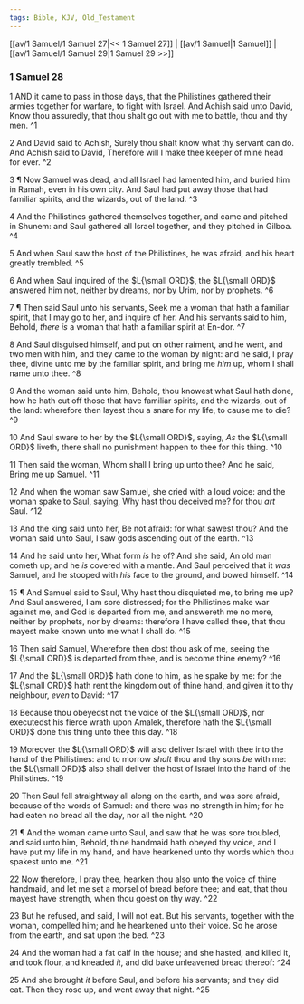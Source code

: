 ```yaml
---
tags: Bible, KJV, Old_Testament
---
```


[[av/1 Samuel/1 Samuel 27|<< 1 Samuel 27]] | [[av/1 Samuel|1 Samuel]] | [[av/1 Samuel/1 Samuel 29|1 Samuel 29 >>]]

### 1 Samuel 28

1 AND it came to pass in those days, that the Philistines gathered their armies together for warfare, to fight with Israel. And Achish said unto David, Know thou assuredly, that thou shalt go out with me to battle, thou and thy men. ^1

2 And David said to Achish, Surely thou shalt know what thy servant can do. And Achish said to David, Therefore will I make thee keeper of mine head for ever. ^2

3 ¶ Now Samuel was dead, and all Israel had lamented him, and buried him in Ramah, even in his own city. And Saul had put away those that had familiar spirits, and the wizards, out of the land. ^3

4 And the Philistines gathered themselves together, and came and pitched in Shunem: and Saul gathered all Israel together, and they pitched in Gilboa. ^4

5 And when Saul saw the host of the Philistines, he was afraid, and his heart greatly trembled. ^5

6 And when Saul inquired of the $L{\small ORD}$, the $L{\small ORD}$ answered him not, neither by dreams, nor by Urim, nor by prophets. ^6

7 ¶ Then said Saul unto his servants, Seek me a woman that hath a familiar spirit, that I may go to her, and inquire of her. And his servants said to him, Behold, _there_ _is_ a woman that hath a familiar spirit at En-dor. ^7

8 And Saul disguised himself, and put on other raiment, and he went, and two men with him, and they came to the woman by night: and he said, I pray thee, divine unto me by the familiar spirit, and bring me _him_ up, whom I shall name unto thee. ^8

9 And the woman said unto him, Behold, thou knowest what Saul hath done, how he hath cut off those that have familiar spirits, and the wizards, out of the land: wherefore then layest thou a snare for my life, to cause me to die? ^9

10 And Saul sware to her by the $L{\small ORD}$, saying, _As_ the $L{\small ORD}$ liveth, there shall no punishment happen to thee for this thing. ^10

11 Then said the woman, Whom shall I bring up unto thee? And he said, Bring me up Samuel. ^11

12 And when the woman saw Samuel, she cried with a loud voice: and the woman spake to Saul, saying, Why hast thou deceived me? for thou _art_ Saul. ^12

13 And the king said unto her, Be not afraid: for what sawest thou? And the woman said unto Saul, I saw gods ascending out of the earth. ^13

14 And he said unto her, What form _is_ he of? And she said, An old man cometh up; and he _is_ covered with a mantle. And Saul perceived that it _was_ Samuel, and he stooped with _his_ face to the ground, and bowed himself. ^14

15 ¶ And Samuel said to Saul, Why hast thou disquieted me, to bring me up? And Saul answered, I am sore distressed; for the Philistines make war against me, and God is departed from me, and answereth me no more, neither by prophets, nor by dreams: therefore I have called thee, that thou mayest make known unto me what I shall do. ^15

16 Then said Samuel, Wherefore then dost thou ask of me, seeing the $L{\small ORD}$ is departed from thee, and is become thine enemy? ^16

17 And the $L{\small ORD}$ hath done to him, as he spake by me: for the $L{\small ORD}$ hath rent the kingdom out of thine hand, and given it to thy neighbour, _even_ to David: ^17

18 Because thou obeyedst not the voice of the $L{\small ORD}$, nor executedst his fierce wrath upon Amalek, therefore hath the $L{\small ORD}$ done this thing unto thee this day. ^18

19 Moreover the $L{\small ORD}$ will also deliver Israel with thee into the hand of the Philistines: and to morrow _shalt_ thou and thy sons _be_ with me: the $L{\small ORD}$ also shall deliver the host of Israel into the hand of the Philistines. ^19

20 Then Saul fell straightway all along on the earth, and was sore afraid, because of the words of Samuel: and there was no strength in him; for he had eaten no bread all the day, nor all the night. ^20

21 ¶ And the woman came unto Saul, and saw that he was sore troubled, and said unto him, Behold, thine handmaid hath obeyed thy voice, and I have put my life in my hand, and have hearkened unto thy words which thou spakest unto me. ^21

22 Now therefore, I pray thee, hearken thou also unto the voice of thine handmaid, and let me set a morsel of bread before thee; and eat, that thou mayest have strength, when thou goest on thy way. ^22

23 But he refused, and said, I will not eat. But his servants, together with the woman, compelled him; and he hearkened unto their voice. So he arose from the earth, and sat upon the bed. ^23

24 And the woman had a fat calf in the house; and she hasted, and killed it, and took flour, and kneaded _it_, and did bake unleavened bread thereof: ^24

25 And she brought _it_ before Saul, and before his servants; and they did eat. Then they rose up, and went away that night. ^25

